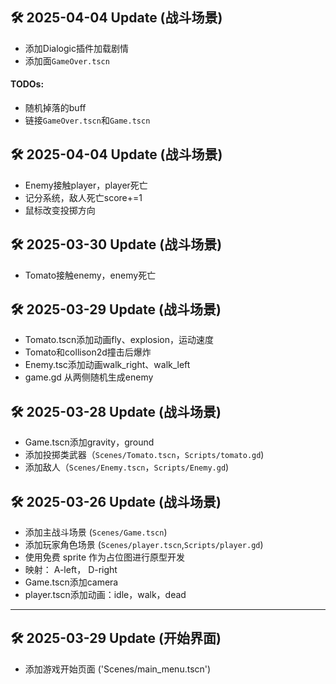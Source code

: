 ## 🛠️ 2025-04-04 Update (战斗场景)
- 添加Dialogic插件加载剧情
- 添加面`GameOver.tscn`

#### TODOs:
- 随机掉落的buff
- 链接`GameOver.tscn`和`Game.tscn`

## 🛠️ 2025-04-04 Update (战斗场景)
- Enemy接触player，player死亡
- 记分系统，敌人死亡score+=1
- 鼠标改变投掷方向

## 🛠️ 2025-03-30 Update (战斗场景)
- Tomato接触enemy，enemy死亡

## 🛠️ 2025-03-29 Update (战斗场景)
- Tomato.tscn添加动画fly、explosion，运动速度
- Tomato和collison2d撞击后爆炸
- Enemy.tsc添加动画walk_right、walk_left
- game.gd 从两侧随机生成enemy

## 🛠️ 2025-03-28 Update (战斗场景)
- Game.tscn添加gravity，ground
- 添加投掷类武器（`Scenes/Tomato.tscn`，`Scripts/tomato.gd`)
- 添加敌人（`Scenes/Enemy.tscn`，`Scripts/Enemy.gd`)

## 🛠️ 2025-03-26 Update (战斗场景)
- 添加主战斗场景 (`Scenes/Game.tscn`)  
- 添加玩家角色场景 (`Scenes/player.tscn`,`Scripts/player.gd`)
- 使用免费 sprite 作为占位图进行原型开发
- 映射： A-left， D-right 
- Game.tscn添加camera
- player.tscn添加动画：idle，walk，dead

---

## 🛠️ 2025-03-29 Update (开始界面)
- 添加游戏开始页面 ('Scenes/main_menu.tscn')
